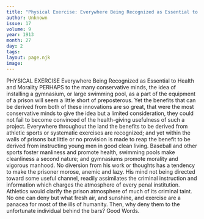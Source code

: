 ```yaml
---
title: "Physical Exercise: Everywhere Being Recognized as Essential to Health and Morality"
author: Unknown
issue: 17
volume: 9
year: 1913
month: 27
day: 2
tags:
layout: page.njk
image:
---
```

PHYSICAL EXERCISE    Everywhere Being Recognized as Essential to Health and Morality    PERHAPS to the many conservative minds, the idea of installing a gymnasium, or large swimming pool, as a part of the equipment of a prison will seem a little short of preposterous. Yet the benefits that can be derived from both of these innovations are so great, that were the most conservative minds to give the idea but a limited consideration, they could not fail to become convinced of the health-giving usefulness of such a project. Everywhere throughout the land the benefits to be derived from athletic sports or systematic exercises are recognized; and yet within the walls of prisons but little or no provision is made to reap the benefit to be derived from instructing young men in good clean living. Baseball and other sports foster manliness and promote health, swimming pools make cleanliness a second nature; and gymnasiums promote morality and vigorous manhood. No diversion from his work or thoughts has a tendency to make the prisoner morose, anemic and lazy. His mind not being directed toward some useful channel, readily assimilates the criminal instruction and information which charges the atmosphere of every penal institution. Athletics would clarify the prison atmosphere of much of its criminal taint. No one can deny but what fresh air, and sunshine, and exercise are a panacea for most of the ills of humanity. Then, why deny them to the unfortunate individual behind the bars? Good Words. 

